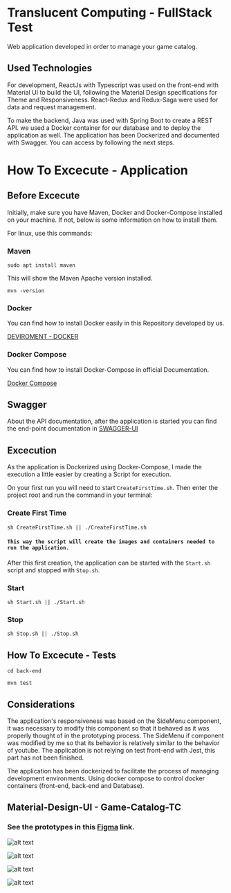 # Translucent Computing - FullStack Test

Web application developed in order to manage your game catalog.

## Used Technologies

For development, ReactJs with Typescript was used on the front-end with Material UI to build the UI, following the Material Design specifications for Theme and Responsiveness. React-Redux and Redux-Saga were used for data and request management.

To make the backend, Java was used with Spring Boot to create a REST API. we used a Docker container for our database and to deploy the application as well. The application has been Dockerized and documented with Swagger. You can access by following the next steps.

# How To Excecute - Application

## Before Excecute

Initially, make sure you have Maven, Docker and Docker-Compose installed on your machine. If not, below is some information on how to install them.

For linux, use this commands:

### Maven
```
sudo apt install maven 
```
This will show the Maven Apache version installed.
```
mvn -version
```
### Docker

You can find how to install Docker easily in this Repository developed by us.

<a href="https://github.com/MailsonD/devironment/tree/master/ferramentas/Docker">DEVIROMENT - DOCKER</a>

### Docker Compose

You can find how to install Docker-Compose in official Documentation.

<a href="https://docs.docker.com/compose/install/">Docker Compose</a>

## Swagger

About the API documentation, after the application is started you can find the end-point documentation in <a href="http://localhost:8080/swagger-ui.html">SWAGGER-UI </a>


## Excecution

As the application is Dockerized using Docker-Compose, I made the execution a little easier by creating a Script for execution.

On your first run you will need to start `CreateFirstTime.sh`. Then enter the project root and run the command in your terminal:

### Create First Time

```
sh CreateFirstTime.sh || ./CreateFirstTime.sh
```
#### `This way the script will create the images and containers needed to run the application.`

After this first creation, the application can be started with the `Start.sh` script and stopped with `Stop.sh`.
### Start

```
sh Start.sh || ./Start.sh
```
### Stop

```
sh Stop.sh || ./Stop.sh
```
## How To Excecute - Tests


```
cd back-end
```

```
mvn test
```
## Considerations

The application's responsiveness was based on the SideMenu component, it was necessary to modify this component so that it behaved as it was properly thought of in the prototyping process. The SideMenu if component was modified by me so that its behavior is relatively similar to the behavior of youtube. The application is not relying on test front-end with Jest, this part has not been finished.

The application has been dockerized to facilitate the process of managing development environments. Using docker compose to control docker containers (front-end, back-end and Database).

## Material-Design-UI - Game-Catalog-TC

### See the prototypes in this [Figma](https://www.figma.com/file/HmFPaCaxYMJB9RUqB8pCMx/Figma-Material-Design-UI-Game-Catalog-TC?node-id=0%3A1) link.

![alt text](https://github.com/Raul-Coelho/Translucent-Test/blob/main/GCFormDark.jpeg?raw=true)

![alt text](https://github.com/Raul-Coelho/Translucent-Test/blob/main/GCFormLight.jpeg?raw=true)

![alt text](https://github.com/Raul-Coelho/Translucent-Test/blob/main/GCListDark.jpeg?raw=true)

![alt text](https://github.com/Raul-Coelho/Translucent-Test/blob/main/GCListLight.jpeg?raw=true)




